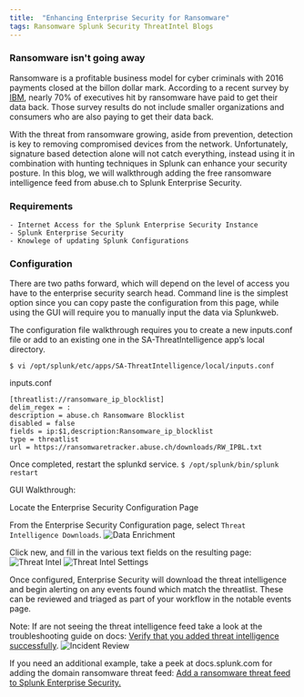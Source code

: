 ```yaml
---
title:  "Enhancing Enterprise Security for Ransomware"
tags: Ransomware Splunk Security ThreatIntel Blogs
---
```


### Ransomware isn't going away
Ransomware is a profitable business model for cyber criminals with 2016 payments closed at the billon dollar mark. According to a recent survey by [IBM](https://ibm.biz/RansomwareReport), nearly 70% of executives hit by ransomware have paid to get their data back. Those survey results do not include smaller organizations and consumers who are also paying to get their data back.

With the threat from ransomware growing, aside from prevention, detection is key to removing compromised devices from the network. Unfortunately, signature based detection alone will not catch everything, instead using it in combination with hunting techniques in Splunk can enhance your security posture.  In this blog, we will walkthrough adding the free ransomware intelligence feed from abuse.ch to Splunk Enterprise Security.
### Requirements

    - Internet Access for the Splunk Enterprise Security Instance
    - Splunk Enterprise Security
    - Knowlege of updating Splunk Configurations

### Configuration
There are two paths forward, which will depend on the level of access you have to the enterprise security search head. Command line is the simplest option since you can copy paste the configuration from this page, while using the GUI will require you to manually input the data via Splunkweb.

The configuration file walkthrough requires you to create a new inputs.conf file or add to an existing one in the SA-ThreatIntelligence app’s local directory. 

`$ vi /opt/splunk/etc/apps/SA-ThreatIntelligence/local/inputs.conf`

inputs.conf

```
[threatlist://ransomware_ip_blocklist] 
delim_regex = : 
description = abuse.ch Ransomware Blocklist 
disabled = false 
fields = ip:$1,description:Ransomware_ip_blocklist 
type = threatlist 
url = https://ransomwaretracker.abuse.ch/downloads/RW_IPBL.txt

```
Once completed, restart the splunkd service.
`$ /opt/splunk/bin/splunk restart`

GUI Walkthrough:

Locate the Enterprise Security Configuration Page

From the Enterprise Security Configuration page, select `Threat Intelligence Downloads`.
![Data Enrichment](http://tellez.sfo2.digitaloceanspaces.com/ess_configuration.png)

Click new, and fill in the various text fields on the resulting page:
![Threat Intel](http://tellez.sfo2.digitaloceanspaces.com/threatlist.png)
![Threat Intel Settings](http://tellez.sfo2.digitaloceanspaces.com/threatlist_edit.png)

Once configured, Enterprise Security will download the threat intelligence and begin alerting on any events found which match the threatlist. These can be reviewed and triaged as part of your workflow in the notable events page.

Note: If are not seeing the threat intelligence feed take a look at the troubleshooting guide on docs: [Verify that you added threat intelligence successfully](http://docs.splunk.com/Documentation/ES/4.6.0/User/Configureblocklists#Verify_that_you_added_threat_intelligence_successfully).
![Incident Review](http://tellez.sfo2.digitaloceanspaces.com/notable_event.png)

If you need an additional example, take a peek at docs.splunk.com for adding the domain ransomware threat feed: [Add a ransomware threat feed to Splunk Enterprise Security.](http://docs.splunk.com/Documentation/ES/4.6.0/User/Configureblocklists#Add_a_ransomware_threat_feed_to_Splunk_Enterprise_Security)